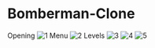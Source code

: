 # Bomberman-Clone

Opening
![1](https://github.com/nurselzengin/Bomberman-Clone/assets/125567986/a7eca572-4099-4b93-98b8-f9ab0f5cb4a9)
Menu
![2](https://github.com/nurselzengin/Bomberman-Clone/assets/125567986/2561e922-9aa6-4e97-8e3a-82a0467b8f57)
Levels
![3](https://github.com/nurselzengin/Bomberman-Clone/assets/125567986/138dfbab-5482-4569-9836-ab807b9c3092)
![4](https://github.com/nurselzengin/Bomberman-Clone/assets/125567986/475a362b-918b-4393-8fa0-f67a8b890aaa)
![5](https://github.com/nurselzengin/Bomberman-Clone/assets/125567986/f40faf25-1ae8-469b-bcc6-67a200c1fb03)
